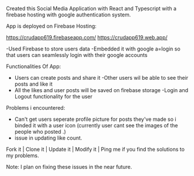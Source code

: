 Created this Social Media Application with React and Typescript with a firebase hosting with google authentication system.

App is deployed on Firebase Hosting: 

https://crudapp619.firebaseapp.com/
https://crudapp619.web.app/

-Used Firebase to store users data
-Embedded it with google a=login so that users can seamlessly login with their google accounts


Functionalities Of App:
- Users can create posts and share it
-Other users wil be able to see their posts and like it 
- All the likes and user posts will be saved on firebase storage
-Login and Logout functionality for the user

Problems i encountered:
- Can't get users seperate profile picture for posts they've made so i binded it with a user icon 
(currently user cant see the images of the people who posted .)
- issue in updating like count.


Fork it | Clone it | Update it | Modify it |
Ping me if you find the solutions to my problems.

Note: I plan on fixing these issues in the near future. 
